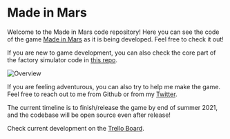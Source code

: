 # Made in Mars

Welcome to the Made in Mars code repository! Here you can see the code of the game [Made in Mars](http://madeinmarsgame.com/) as it is being developed. Feel free to check it out! 

If you are new to game development, you can also check the core part of the factory simulator code in [this repo](https://github.com/atahan-git/UnityFactorySimulator).

![Overview](/RandomOverview.gif)

If you are feeling adventurous, you can also try to help me make the game. Feel free to reach out to me from Github or from my [Twitter](https://twitter.com/atahan_game_dev).

The current timeline is to finish/release the game by end of summer 2021, and the codebase will be open source even after release!

Check current development on the [Trello Board](https://trello.com/b/PPdrHBWp/made-in-mars-roadmap).
